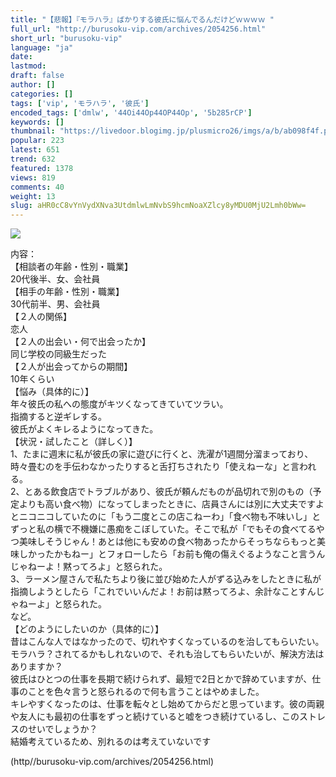 ```yaml
---
title: "【悲報】『モラハラ』ばかりする彼氏に悩んでるんだけどｗｗｗｗ "
full_url: "http://burusoku-vip.com/archives/2054256.html"
short_url: "burusoku-vip"
language: "ja"
date: 
lastmod: 
draft: false
author: []
categories: []
tags: ['vip', 'モラハラ', '彼氏']
encoded_tags: ['dmlw', '44Oi44Op44OP44Op', '5b285rCP']
keywords: []
thumbnail: "https://livedoor.blogimg.jp/plusmicro26/imgs/a/b/ab098f4f.png"
popular: 223
latest: 651
trend: 632
featured: 1378
views: 819
comments: 40
weight: 13
slug: aHR0cC8vYnVydXNva3UtdmlwLmNvbS9hcmNoaXZlcy8yMDU0MjU2Lmh0bWw=
---
```


![](https://livedoor.blogimg.jp/plusmicro26/imgs/a/b/ab098f4f.png)

<div><p> 内容： <br> 【相談者の年齢・性別・職業】 <br> 20代後半、女、会社員 <br> 【相手の年齢・性別・職業】 <br> 30代前半、男、会社員 <br> 【２人の関係】 <br> 恋人 <br> 【２人の出会い・何で出会ったか】 <br> 同じ学校の同級生だった <br> 【２人が出会ってからの期間】 <br> 10年くらい <br> 【悩み（具体的に）】 <br> 年々彼氏の私への態度がキツくなってきていてツラい。 <br> 指摘すると逆ギレする。 <br> 彼氏がよくキレるようになってきた。 <br> 【状況・試したこと（詳しく）】 <br> 1、たまに週末に私が彼氏の家に遊びに行くと、洗濯が1週間分溜まっており、時々畳むのを手伝わなかったりすると舌打ちされたり「使えねーな」と言われる。 <br> 2、とある飲食店でトラブルがあり、彼氏が頼んだものが品切れで別のもの（予定よりも高い食べ物）になってしまったときに、店員さんには別に大丈夫ですよとニコニコしていたのに「もう二度とこの店こねーわ」「食べ物も不味いし」とずっと私の横で不機嫌に愚痴をこぼしていた。そこで私が「でもその食べてるやつ美味しそうじゃん！あとは他にも安めの食べ物あったからそっちならもっと美味しかったかもねー」とフォローしたら「お前も俺の傷えぐるようなこと言うんじゃねーよ！黙ってろよ」と怒られた。 <br> 3、ラーメン屋さんで私たちより後に並び始めた人がずる込みをしたときに私が指摘しようとしたら「これでいいんだよ！お前は黙ってろよ、余計なことすんじゃねーよ」と怒られた。 <br> など。 <br> 【どのようにしたいのか（具体的に）】 <br> 昔はこんな人ではなかったので、切れやすくなっているのを治してもらいたい。 <br> モラハラ？されてるかもしれないので、それも治してもらいたいが、解決方法はありますか？ <br> 彼氏はひとつの仕事を長期で続けられず、最短で2日とかで辞めていますが、仕事のことを色々言うと怒られるので何も言うことはやめました。 <br> キレやすくなったのは、仕事を転々とし始めてからだと思っています。彼の両親や友人にも最初の仕事をずっと続けていると嘘をつき続けているし、このストレスのせいでしょうか？ <br> 結婚考えているため、別れるのは考えていないです </p></div>

(http//burusoku-vip.com/archives/2054256.html)
